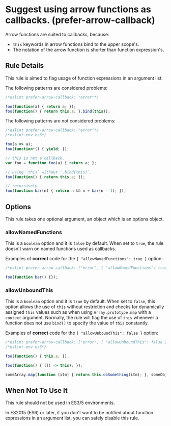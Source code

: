 # Suggest using arrow functions as callbacks. (prefer-arrow-callback)

Arrow functions are suited to callbacks, because:

- `this` keywords in arrow functions bind to the upper scope's.
- The notation of the arrow function is shorter than function expression's.

## Rule Details

This rule is aimed to flag usage of function expressions in an argument list.

The following patterns are considered problems:

```js
/*eslint prefer-arrow-callback: "error"*/

foo(function(a) { return a; });
foo(function() { return this.a; }.bind(this));
```

The following patterns are not considered problems:

```js
/*eslint prefer-arrow-callback: "error"*/
/*eslint-env es6*/

foo(a => a);
foo(function*() { yield; });

// this is not a callback.
var foo = function foo(a) { return a; };

// using `this` without `.bind(this)`.
foo(function() { return this.a; });

// recursively.
foo(function bar(n) { return n && n + bar(n - 1); });
```

## Options

This rule takes one optional argument, an object which is an options object.

### allowNamedFunctions

This is a `boolean` option and it is `false` by default. When set to `true`, the rule doesn't warn on named functions used as callbacks.

Examples of **correct** code for the `{ "allowNamedFunctions": true }` option:

```js
/*eslint prefer-arrow-callback: ["error", { "allowNamedFunctions": true }]*/

foo(function bar() {});
```

### allowUnboundThis

This is a `boolean` option and it is `true` by default. When set to `false`, this option allows the use of `this` without restriction and checks for dynamically assigned `this` values such as when using `Array.prototype.map` with a `context` argument. Normally, the rule will flag the use of `this` whenever a function does not use `bind()` to specify the value of `this` constantly.

Examples of **correct** code for the `{ "allowUnboundThis": false }` option:

```js
/*eslint prefer-arrow-callback: ["error", { "allowUnboundThis": false }]*/
/*eslint-env es6*/

foo(function() { this.a; });

foo(function() { (() => this); });

someArray.map(function (itm) { return this.doSomething(itm); }, someObject);
```

## When Not To Use It

This rule should not be used in ES3/5 environments.

In ES2015 (ES6) or later, if you don't want to be notified about function expressions in an argument list, you can safely disable this rule.
